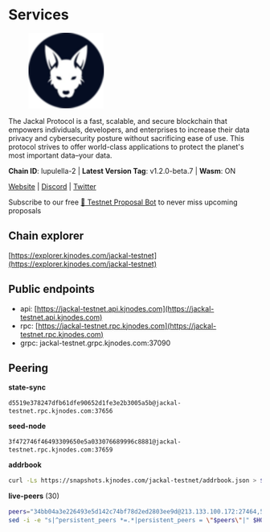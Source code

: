 # Services

<figure><img src="https://raw.githubusercontent.com/kj89/cosmos-images/main/logos/jackal.png" width="150" alt=""><figcaption></figcaption></figure>

The Jackal Protocol is a fast, scalable, and secure blockchain that empowers  individuals, developers, and enterprises to increase their data privacy and  cybersecurity posture without sacrificing ease of use. This protocol strives  to offer world-class applications to protect the planet's most important data–your data.

**Chain ID**: lupulella-2 | **Latest Version Tag**: v1.2.0-beta.7 | **Wasm**: ON

[Website](https://jackalprotocol.com) | [Discord](https://discord.com/invite/5GKym3p6rj) | [Twitter](https://twitter.com/Jackal_Protocol)



Subscribe to our free [🤖 Testnet Proposal Bot](https://t.me/kjnodes_testnet_proposal_bot) to never miss upcoming proposals


## Chain explorer
[https://explorer.kjnodes.com/jackal-testnet](https://explorer.kjnodes.com/jackal-testnet)

## Public endpoints

* api: [https://jackal-testnet.api.kjnodes.com](https://jackal-testnet.api.kjnodes.com)
* rpc: [https://jackal-testnet.rpc.kjnodes.com](https://jackal-testnet.rpc.kjnodes.com)
* grpc: jackal-testnet.grpc.kjnodes.com:37090

## Peering

**state-sync**

```text
d5519e378247dfb61dfe90652d1fe3e2b3005a5b@jackal-testnet.rpc.kjnodes.com:37656
```

**seed-node**

```text
3f472746f46493309650e5a033076689996c8881@jackal-testnet.rpc.kjnodes.com:37659
```

**addrbook**
```bash
curl -Ls https://snapshots.kjnodes.com/jackal-testnet/addrbook.json > $HOME/.canine/config/addrbook.json
```

**live-peers** (30)
```bash
peers="34bb04a3e226493e5d142c74bf78d2ed2803ee9d@213.133.100.172:27464,5eedbfbe64b942f4ab54db3842acf3bfab034c24@161.97.74.88:46656,fd5b3021fe67406e63c1a3e3e89cb243bc0791c9@65.109.32.174:32656,e4e93ce4b050c9d821e15b69477f5da706121343@65.109.93.152:31656,0394449cab5a29f24dd4f37683d3b7622f27c0fc@65.108.206.118:61156,09d9127972ded9e22f9f11833ed7fcfa149cf1fa@65.109.92.240:19126,d5519e378247dfb61dfe90652d1fe3e2b3005a5b@65.109.68.190:37656,4ea723e652f11433734ae2aa6f364ef0510d6636@16.163.74.176:26626,5c2a752c9b1952dbed075c56c600c3a79b58c395@195.3.220.57:26906,2cdaa56d0778b20be8430069eefeab2138190355@78.46.106.75:37656,b549c1092e37db22576e31f19cbec4b1b3b36503@116.202.227.117:37656,9a2c091798681f89b11f8eea370bf9c6284437c5@167.86.115.183:26656,0e3058446ee9b1ad449b5d3a60d5c4f92dd3785c@65.109.30.12:56656,712dd67b7abe08577d394e90a4930492c8f7d2ee@65.108.124.219:41656,344d9c933f936f79f3d62eff5cd0b82775a79dac@162.19.239.230:26656,11b91d243d43e761c96cfbf49f2f2bd06cce2df8@65.109.23.114:17556,2ededbdbd98580e22ae8c3676e37b6e1fc1d987b@142.132.248.253:23656,1b191fb9ef837dec648136097f94925a15dd85ab@213.170.135.20:26516,d3677c7a3f9ef42d5ba213ae84c4c5749f4ee787@44.204.38.21:26656,451622fd913f6119a67f67e65f3ab82c3fbea529@78.107.253.133:32656,a0f726a3dffb45d9cbde0913701bd757fcd7e434@157.90.2.254:36656,3c6d856a429224201d78c7f28026874d10a27f57@5.75.227.78:26656,80420ad774e622bda8e1dfa9b80da11eee7eed1f@144.126.140.252:29656,84af58201840781a0a62449d1dcdb0ad0cf5bdb3@91.223.3.144:26356,f3e70d3de1974208af04dac6fabd657ab4abf0ff@65.108.75.107:24656,ff5171d91cb033670238998dc84bdf69468bb053@51.89.232.234:27686,bb36af02fd6e50f3bedbc58b3589bdc203d896fc@103.19.25.157:26656,6c6c7f370febd64447770da8aec0b9d359d61565@65.109.70.23:17556,8a11570dbaa0f4d98ca2ef0ad117e9c1154d81b9@65.108.230.113:19126,ade4d8bc8cbe014af6ebdf3cb7b1e9ad36f412c0@176.9.82.221:17556"
sed -i -e "s|^persistent_peers *=.*|persistent_peers = \"$peers\"|" $HOME/.canine/config/config.toml
```
